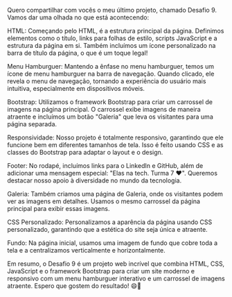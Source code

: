 Quero compartilhar com vocês o meu último projeto, chamado Desafio 9. Vamos dar uma olhada no que está acontecendo:

HTML: Começando pelo HTML, é a estrutura principal da página. Definimos elementos como o título, links para folhas de estilo, scripts JavaScript e a estrutura da página em si. Também incluímos um ícone personalizado na barra de título da página, o que é um toque legal!

Menu Hamburguer: Mantendo a ênfase no menu hamburguer, temos um ícone de menu hamburguer na barra de navegação. Quando clicado, ele revela o menu de navegação, tornando a experiência do usuário mais intuitiva, especialmente em dispositivos móveis.

Bootstrap: Utilizamos o framework Bootstrap para criar um carrossel de imagens na página principal. O carrossel exibe imagens de maneira atraente e incluímos um botão "Galeria" que leva os visitantes para uma página separada.

Responsividade: Nosso projeto é totalmente responsivo, garantindo que ele funcione bem em diferentes tamanhos de tela. Isso é feito usando CSS e as classes do Bootstrap para adaptar o layout e o design.

Footer: No rodapé, incluímos links para o LinkedIn e GitHub, além de adicionar uma mensagem especial: "Elas na tech. Turma 7 ❤️". Queremos destacar nosso apoio à diversidade no mundo da tecnologia.

Galeria: Também criamos uma página de Galeria, onde os visitantes podem ver as imagens em detalhes. Usamos o mesmo carrossel da página principal para exibir essas imagens.

CSS Personalizado: Personalizamos a aparência da página usando CSS personalizado, garantindo que a estética do site seja única e atraente.

Fundo: Na página inicial, usamos uma imagem de fundo que cobre toda a tela e a centralizamos verticalmente e horizontalmente.

Em resumo, o Desafio 9 é um projeto web incrível que combina HTML, CSS, JavaScript e o framework Bootstrap para criar um site moderno e responsivo com um menu hamburguer interativo e um carrossel de imagens atraente. Espero que gostem do resultado! 😄🚀




